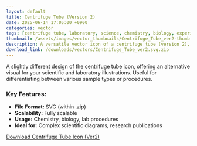 ```yaml
---
layout: default
title: Centrifuge Tube (Version 2)
date: 2025-06-14 17:05:00 +0900
categories: vector
tags: [centrifuge tube, laboratory, science, chemistry, biology, experiment, SVG]
thumbnail: /assets/images/vector_thumbnails/Centrifuge_Tube_ver2-thumb.jpg
description: A versatile vector icon of a centrifuge tube (version 2), suitable for detailed scientific diagrams and lab setups.
download_link: /downloads/vectors/Centrifuge_Tube_ver2.svg.zip
---
```


A slightly different design of the centrifuge tube icon, offering an alternative visual for your scientific and laboratory illustrations. Useful for differentiating between various sample types or procedures.

### Key Features:
* **File Format:** SVG (within .zip)
* **Scalability:** Fully scalable
* **Usage:** Chemistry, biology, lab procedures
* **Ideal for:** Complex scientific diagrams, research publications

<a href="{{ page.download_link | relative_url }}" class="btn btn-primary btn-lg mt-4">Download Centrifuge Tube Icon (Ver2)</a>